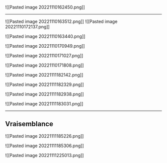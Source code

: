 ![[Pasted image 20221110162450.png]]

---

![[Pasted image 20221110163512.png]]
![[Pasted image 20221110172137.png]]

![[Pasted image 20221110163440.png]]

![[Pasted image 20221110170949.png]]

![[Pasted image 20221110171027.png]]

![[Pasted image 20221110171808.png]]

![[Pasted image 20221111182142.png]]

![[Pasted image 20221111182329.png]]

![[Pasted image 20221111182938.png]]

![[Pasted image 20221111183031.png]]

---
## Vraisemblance
![[Pasted image 20221111185226.png]]

![[Pasted image 20221111185306.png]]

![[Pasted image 20221111225013.png]]